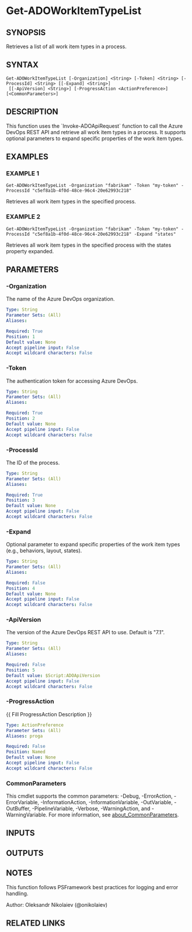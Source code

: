 ﻿---
external help file: ado.tools-help.xml
Module Name: ado.tools
online version:
schema: 2.0.0
---

# Get-ADOWorkItemTypeList

## SYNOPSIS
Retrieves a list of all work item types in a process.

## SYNTAX

```
Get-ADOWorkItemTypeList [-Organization] <String> [-Token] <String> [-ProcessId] <String> [[-Expand] <String>]
 [[-ApiVersion] <String>] [-ProgressAction <ActionPreference>] [<CommonParameters>]
```

## DESCRIPTION
This function uses the \`Invoke-ADOApiRequest\` function to call the Azure DevOps REST API and retrieve all work item types in a process.
It supports optional parameters to expand specific properties of the work item types.

## EXAMPLES

### EXAMPLE 1
```
Get-ADOWorkItemTypeList -Organization "fabrikam" -Token "my-token" -ProcessId "c5ef8a1b-4f0d-48ce-96c4-20e62993c218"
```

Retrieves all work item types in the specified process.

### EXAMPLE 2
```
Get-ADOWorkItemTypeList -Organization "fabrikam" -Token "my-token" -ProcessId "c5ef8a1b-4f0d-48ce-96c4-20e62993c218" -Expand "states"
```

Retrieves all work item types in the specified process with the states property expanded.

## PARAMETERS

### -Organization
The name of the Azure DevOps organization.

```yaml
Type: String
Parameter Sets: (All)
Aliases:

Required: True
Position: 1
Default value: None
Accept pipeline input: False
Accept wildcard characters: False
```

### -Token
The authentication token for accessing Azure DevOps.

```yaml
Type: String
Parameter Sets: (All)
Aliases:

Required: True
Position: 2
Default value: None
Accept pipeline input: False
Accept wildcard characters: False
```

### -ProcessId
The ID of the process.

```yaml
Type: String
Parameter Sets: (All)
Aliases:

Required: True
Position: 3
Default value: None
Accept pipeline input: False
Accept wildcard characters: False
```

### -Expand
Optional parameter to expand specific properties of the work item types (e.g., behaviors, layout, states).

```yaml
Type: String
Parameter Sets: (All)
Aliases:

Required: False
Position: 4
Default value: None
Accept pipeline input: False
Accept wildcard characters: False
```

### -ApiVersion
The version of the Azure DevOps REST API to use.
Default is "7.1".

```yaml
Type: String
Parameter Sets: (All)
Aliases:

Required: False
Position: 5
Default value: $Script:ADOApiVersion
Accept pipeline input: False
Accept wildcard characters: False
```

### -ProgressAction
{{ Fill ProgressAction Description }}

```yaml
Type: ActionPreference
Parameter Sets: (All)
Aliases: proga

Required: False
Position: Named
Default value: None
Accept pipeline input: False
Accept wildcard characters: False
```

### CommonParameters
This cmdlet supports the common parameters: -Debug, -ErrorAction, -ErrorVariable, -InformationAction, -InformationVariable, -OutVariable, -OutBuffer, -PipelineVariable, -Verbose, -WarningAction, and -WarningVariable. For more information, see [about_CommonParameters](http://go.microsoft.com/fwlink/?LinkID=113216).

## INPUTS

## OUTPUTS

## NOTES
This function follows PSFramework best practices for logging and error handling.

Author: Oleksandr Nikolaiev (@onikolaiev)

## RELATED LINKS
